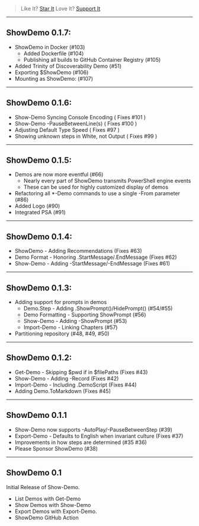 > Like It? [Star It](https://github.com/StartAutomating/ShowDemo)
> Love It? [Support It](https://github.com/sponsors/StartAutomating)

---

## ShowDemo 0.1.7:

* ShowDemo in Docker (#103)
  * Added Dockerfile (#104)
  * Publishing all builds to GitHub Container Registry (#105)
* Added Trinity of Discoverability Demo (#51)
* Exporting $ShowDemo (#106)
* Mounting as ShowDemo: (#107)

---

## ShowDemo 0.1.6:

* Show-Demo Syncing Console Encoding ( Fixes #101 )
* Show-Demo -PauseBetweenLine(s) ( Fixes #100 )
* Adjusting Default Type Speed ( Fixes #97 )
* Showing unknown steps in White, not Output ( Fixes #99 )

---

## ShowDemo 0.1.5:

* Demos are now more eventful (#66)
  * Nearly every part of ShowDemo transmits PowerShell engine events
  * These can be used for highly customized display of demos
* Refactoring all *-Demo commands to use a single -From parameter (#86)
* Added Logo (#90)
* Integrated PSA (#91)

---

## ShowDemo 0.1.4:
                        
* ShowDemo - Adding Recommendations (Fixes #63)
* Demo Format - Honoring .StartMessage/.EndMessage (Fixes #62)
* Show-Demo - Adding -StartMessage/-EndMessage (Fixes #61)

---

## ShowDemo 0.1.3:

* Adding support for prompts in demos
  * Demo.Step - Adding .ShowPrompt()/HidePrompt() (#54/#55)
  * Demo Formatting - Supporting ShowPrompt (#56)
  * Show-Demo - Adding -ShowPrompt (#53)
  * Import-Demo - Linking Chapters (#57)
* Partitioning repository (#48, #49, #50)

---

## ShowDemo 0.1.2:

* Get-Demo - Skipping $pwd if in $filePaths (Fixes #43)
* Show-Demo - Adding -Record (Fixes #42)
* Import-Demo - Including .DemoScript (Fixes #44)
* Adding Demo.ToMarkdown (Fixes #45)

---

## ShowDemo 0.1.1

* Show-Demo now supports -AutoPlay/-PauseBetweenStep (#39)
* Export-Demo - Defaults to English when invariant culture (Fixes #37)
* Improvements in how steps are determined (#35 #36)
* Please Sponsor ShowDemo (#38)

---

## ShowDemo 0.1 

Initial Release of Show-Demo.

* List Demos with Get-Demo
* Show Demos with Show-Demo
* Export Demos with Export-Demo.
* ShowDemo GitHub Action
